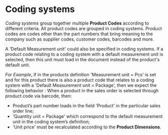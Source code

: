 # Coding systems 

*Coding systems* group together multiple **Product Codes** according to different criteria. All product codes are grouped in coding systems. Product codes are codes other than the part numbers that bring meaning to the company such as supplier codes, customer codes, barcodes and more. 

A 'Default Measurement unit' could also be specified in coding systems. If a product code relating to a coding system with a default measurement unit is selected, then this unit must load in the document instead of the product's default unit. 

*For Example*, if in the products definition 'Measurement unit = Pcs' is set and for this product there is also a product code that relates to a coding system with a 'Default Measurement unit = Package', then we expect the following behavior : When a product in the sales order is selected through product code via barcode, then: 

-  Product’s part number loads in the field 'Product' in the particular sales order line; 
- 'Quantity unit = Package' which correspond to the default measurement unit in the coding system’s definition; 
- 'Unit price' must be recalculated according to the **Product Dimensions**. 
